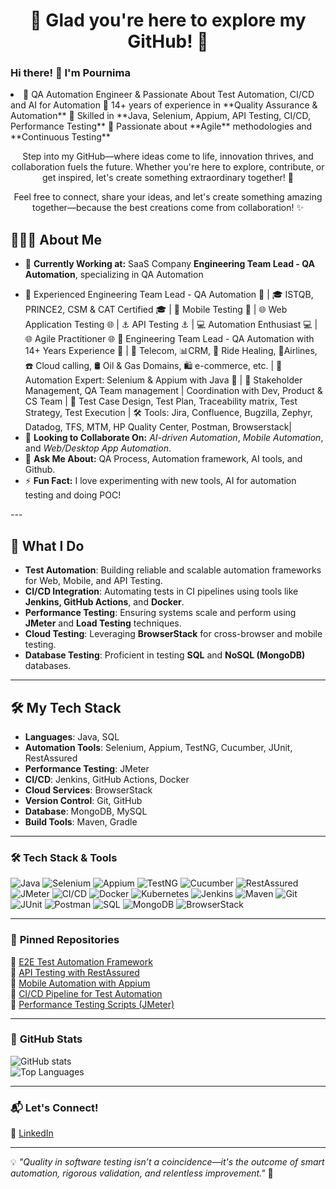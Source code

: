 <h1 align="center">🌟 Glad you're here to explore my GitHub! 🌟</h1>
<p align="center">
  <h3> Hi there! 👋 I'm Pournima  </h3>
 <li> 
🚀 QA Automation Engineer & Passionate About Test Automation, CI/CD and AI for Automation
🔹 14+ years of experience in **Quality Assurance & Automation**  
🔹 Skilled in **Java, Selenium, Appium, API Testing, CI/CD, Performance Testing**  
🔹 Passionate about **Agile** methodologies and **Continuous Testing** 
</p>
</li>
 
<p align="center">
    Step into my GitHub—where ideas come to life, innovation thrives, and collaboration fuels the future. 
 Whether you're here to explore, contribute, or get inspired, let's create something extraordinary together! 🚀
</p>
<p align="center">
    Feel free to connect, share your ideas, and let's create something amazing together—because the best creations come from collaboration! ✨
</p>

<h2>👩🏻‍💻 About Me 
</h2>
</p>
<p align="center">
<ul>  <li>🔭 <strong>Currently Working at:</strong> SaaS Company <strong>Engineering Team Lead - QA Automation</strong>, specializing in QA Automation </li>
      <li>
</p>
🌟 Experienced Engineering Team Lead - QA Automation 🌟 | 🎓 ISTQB, PRINCE2, CSM & CAT Certified 🎓 | 📱 Mobile Testing 📱 | 🌐 Web Application Testing 🌐 | ⚓️ API Testing ⚓️ | 💻 Automation Enthusiast 💻 | 🌐 Agile Practitioner 🌐
🌟 Engineering Team Lead - QA Automation with 14+ Years Experience 🌟 | 📡 Telecom, 📊CRM, 🚖 Ride Healing, 🛫Airlines, ☎️ Cloud calling, 🛢️ Oil & Gas Domains, 🛍️ e-commerce, etc. | 🤖 Automation Expert: Selenium & Appium with Java 🤖 | 💼 Stakeholder Management, QA Team management | Coordination with Dev, Product & CS Team | 📝 Test Case Design, Test Plan, Traceability matrix, Test Strategy, Test Execution | 🛠️ Tools: Jira, Confluence, Bugzilla, Zephyr, Datadog, TFS, MTM, HP Quality Center, Postman, Browserstack|
   </li>
    <li>👯 <strong>Looking to Collaborate On:</strong> <em>AI-driven Automation</em>, <em>Mobile Automation</em>, and <em>Web/Desktop App Automation</em>.</li>
    <li>💬 <strong>Ask Me About:</strong> QA Process, Automation framework, AI tools, and Github.</li>
    <li>⚡ <strong>Fun Fact:</strong> I love experimenting with new tools, AI for automation testing and doing POC!</li>
</ul>
---

## 🚀 **What I Do**  
- **Test Automation**: Building reliable and scalable automation frameworks for Web, Mobile, and API Testing.
- **CI/CD Integration**: Automating tests in CI pipelines using tools like **Jenkins, GitHub Actions**, and **Docker**.
- **Performance Testing**: Ensuring systems scale and perform using **JMeter** and **Load Testing** techniques.
- **Cloud Testing**: Leveraging **BrowserStack** for cross-browser and mobile testing.
- **Database Testing**: Proficient in testing **SQL** and **NoSQL (MongoDB)** databases.

---

## 🛠️ **My Tech Stack**  
- **Languages**: Java, SQL  
- **Automation Tools**: Selenium, Appium, TestNG, Cucumber, JUnit, RestAssured  
- **Performance Testing**: JMeter  
- **CI/CD**: Jenkins, GitHub Actions, Docker  
- **Cloud Services**: BrowserStack  
- **Version Control**: Git, GitHub  
- **Database**: MongoDB, MySQL  
- **Build Tools**: Maven, Gradle


---

### 🛠️ **Tech Stack & Tools**
![Java](https://img.shields.io/badge/Java-ED8B00?style=flat&logo=java&logoColor=white)
![Selenium](https://img.shields.io/badge/Selenium-43B02A?style=flat&logo=selenium&logoColor=white)
![Appium](https://img.shields.io/badge/Appium-9C27B0?style=flat&logo=appium&logoColor=white)
![TestNG](https://img.shields.io/badge/TestNG-FF6F00?style=flat)
![Cucumber](https://img.shields.io/badge/Cucumber-23D300?style=flat&logo=cucumber&logoColor=white)
![RestAssured](https://img.shields.io/badge/RestAssured-4CAF50?style=flat)
![JMeter](https://img.shields.io/badge/JMeter-E2231A?style=flat&logo=apachejmeter&logoColor=white)
![CI/CD](https://img.shields.io/badge/CI/CD-004880?style=flat&logo=githubactions&logoColor=white)
![Docker](https://img.shields.io/badge/Docker-2496ED?style=flat&logo=docker&logoColor=white)
![Kubernetes](https://img.shields.io/badge/Kubernetes-326CE5?style=flat&logo=kubernetes&logoColor=white)
![Jenkins](https://img.shields.io/badge/Jenkins-D24939?style=flat&logo=jenkins&logoColor=white)
![Maven](https://img.shields.io/badge/Maven-C71A36?style=flat&logo=apachemaven&logoColor=white)
![Git](https://img.shields.io/badge/Git-F05032?style=flat&logo=git&logoColor=white)
![JUnit](https://img.shields.io/badge/JUnit-25A162?style=flat&logo=junit&logoColor=white)
![Postman](https://img.shields.io/badge/Postman-FF6C37?style=flat&logo=postman&logoColor=white)
![SQL](https://img.shields.io/badge/SQL-4479A1?style=flat&logo=mysql&logoColor=white)
![MongoDB](https://img.shields.io/badge/MongoDB-47A248?style=flat&logo=mongodb&logoColor=white)
![BrowserStack](https://img.shields.io/badge/BrowserStack-FF7A00?style=flat&logo=browserstack&logoColor=white)

---

### 📌 **Pinned Repositories**
🌟 [E2E Test Automation Framework](https://github.com/yourusername/e2e-automation)  
🌟 [API Testing with RestAssured](https://github.com/yourusername/api-testing)  
🌟 [Mobile Automation with Appium](https://github.com/yourusername/appium-framework)  
🌟 [CI/CD Pipeline for Test Automation](https://github.com/yourusername/ci-cd-testing)  
🌟 [Performance Testing Scripts (JMeter)](https://github.com/yourusername/jmeter-scripts)  

---

### 🚀 **GitHub Stats**
![GitHub stats](https://github-readme-stats.vercel.app/api?username=yourusername&show_icons=true&theme=dark)  
![Top Languages](https://github-readme-stats.vercel.app/api/top-langs/?username=yourusername&layout=compact&theme=dark)  

---

### 📬 **Let's Connect!**
🔗 [LinkedIn](https://www.linkedin.com/in/yourprofile/)  

---

💡 *"Quality in software testing isn’t a coincidence—it's the outcome of smart automation, rigorous validation, and relentless improvement."* 💫
